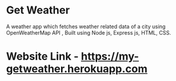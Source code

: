 # Get Weather

A weather app which fetches weather related data of a city using
OpenWeatherMap API , Built using Node js, Express js, HTML, CSS.

# Website Link - https://my-getweather.herokuapp.com
